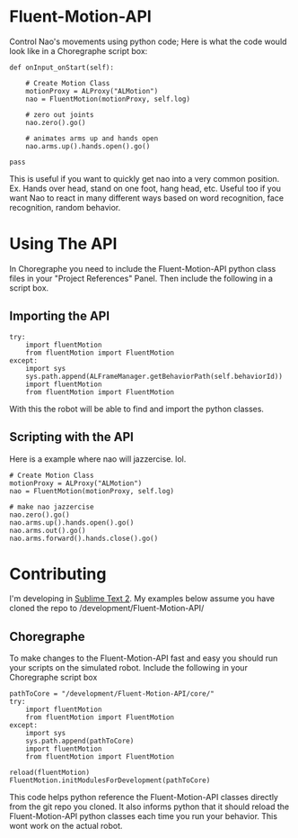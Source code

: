 Fluent-Motion-API
=================

Control Nao's movements using python code; Here is what the code would look like in a Choregraphe script box:

    def onInput_onStart(self):

    	# Create Motion Class
    	motionProxy = ALProxy("ALMotion")
    	nao = FluentMotion(motionProxy, self.log)

    	# zero out joints
    	nao.zero().go()

    	# animates arms up and hands open
    	nao.arms.up().hands.open().go()
 
    pass

This is useful if you want to quickly get nao into a very common position.  Ex. Hands over head, stand on one foot, hang head, etc.  Useful too if you want Nao to react in many different ways based on word recognition, face recognition, random behavior.


Using The API
=================
In Choregraphe you need to include the Fluent-Motion-API python class files in your "Project References" Panel.  Then include the following in a script box.

Importing the API
-----------------
    try:
    	import fluentMotion
    	from fluentMotion import FluentMotion
    except:
    	import sys
    	sys.path.append(ALFrameManager.getBehaviorPath(self.behaviorId))
    	import fluentMotion
    	from fluentMotion import FluentMotion

With this the robot will be able to find and import the python classes. 

Scripting with the API
----------------------
Here is a example where nao will jazzercise. lol.

    # Create Motion Class
    motionProxy = ALProxy("ALMotion")
    nao = FluentMotion(motionProxy, self.log)

    # make nao jazzercise
    nao.zero().go()
    nao.arms.up().hands.open().go()
    nao.arms.out().go()
    nao.arms.forward().hands.close().go()


Contributing
============
I'm developing in [Sublime Text 2](http://www.sublimetext.com/2 "Sublime Text 2"). My examples below assume you have cloned the repo to /development/Fluent-Motion-API/

Choregraphe
-----------
To make changes to the Fluent-Motion-API fast and easy you should run your scripts on the simulated robot.  Include the following in your Choregraphe script box

    pathToCore = "/development/Fluent-Motion-API/core/"
    try:
    	import fluentMotion
    	from fluentMotion import FluentMotion
    except:
    	import sys
    	sys.path.append(pathToCore)
    	import fluentMotion
    	from fluentMotion import FluentMotion
            
    reload(fluentMotion)
    FluentMotion.initModulesForDevelopment(pathToCore)

This code helps python reference the Fluent-Motion-API classes directly from the git repo you cloned. It also informs python that it should reload the Fluent-Motion-API python classes each time you run your behavior. This wont work on the actual robot.

